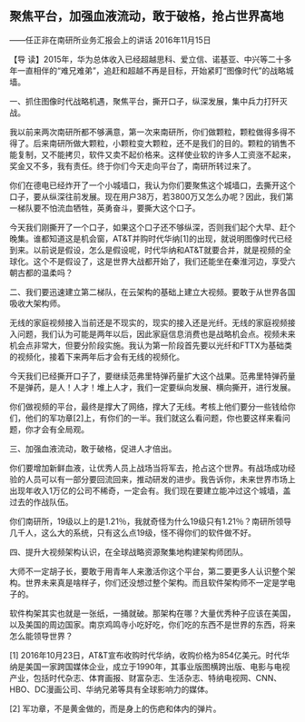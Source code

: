 ## 聚焦平台，加强血液流动，敢于破格，抢占世界高地

——任正非在南研所业务汇报会上的讲话
2016年11月15日



【导  读】2015年，华为总体收入已经超越思科、爱立信、诺基亚、中兴等二十多年一直相伴的“难兄难弟”，追赶和超越不再是目标，开始紧盯“图像时代”的战略城墙。



一、抓住图像时代战略机遇，聚焦平台，撕开口子，纵深发展，集中兵力打歼灭战。

我以前来两次南研所都不够满意，第一次来南研所，你们做颗粒，颗粒做得多得不得了。后来南研所做大颗粒，小颗粒变大颗粒，还不是我们的目的。颗粒的销售不能复制，又不能拷贝，软件又卖不起价格来。这样使业软的许多人工资涨不起来，奖金又不多，我有责任。终于你们今天走向平台了，南研所转过来了。

你们在德电已经炸开了一个小城墙口，我认为你们要聚焦这个城墙口，去撕开这个口子，要从纵深往前发展。现在用户38万，若3800万又怎么办呢？因此，我们第一梯队要不怕流血牺牲，英勇奋斗，要撕大这个口子。

今天我们刚撕开了一个口子，如果这个口子还不够纵深，否则我们起个大早、赶个晚集。谁都知道这是机会窗，AT&T并购时代华纳[1]的出现，就说明图像时代已经到来。以前说是假设，怎么是假设呢，时代华纳和AT&T就要合并，就是视频的全球化。这个不是假设了，这是世界大战都开始了，我们还能坐在秦淮河边，享受六朝古都的温柔吗？

二、我们要迅速建立第二梯队，在云架构的基础上建立大视频。要敢于从世界各国吸收大架构师。

无线的家庭视频接入当前还是不现实的，现实的接入还是光纤。无线的家庭视频接入问题，我们认为可能是两年以后，因此家庭信息消费也是战略机会点。视频未来机会点非常大，但要分阶段实施。我认为第一阶段首先要以光纤和FTTX为基础类的视频化，接着下来两年后才会有无线的视频化。

今天我们已经撕开口子了，要继续范弗里特弹药量扩大这个战果。范弗里特弹药量不是弹药，是人！人才！堆上人才，我们一定要纵向发展、横向撕开，进行发展。

你们做视频的平台，最终是撑大了网络，撑大了无线。考核上他们要分一些钱给你们，他们的军功章[2]上，有你们的一半。我们就这么看问题，你也要这样来看问题，你才会有全局观。

三、加强血液流动，敢于破格，促进人才倍出。

你们要增加新鲜血液，让优秀人员上战场当将军去，抢占这个世界。有战场成功经验的人员可以有一部分要回流回来，推动研发的进步。我告诉你，未来世界市场上出现年收入1万亿的公司不稀奇，一定会有。我们现在要建立能冲过这个城墙，盖过去的作战队伍。

你们南研所，19级以上的是1.21％，我就奇怪为什么19级只有1.21％？南研所领导几千人，这么大的系统，只有这么点19级，怪不得你们的软件做不好。

四、提升大视频架构认识，在全球战略资源聚集地构建架构师团队。

大师不一定胡子长，要敢于用青年人来激活你这个平台，第二要更多人认识整个架构。世界未来真是啥样子，你们还没想过整个架构。而且软件架构师不一定是学电子的。

软件构架其实也就是一张纸，一捅就破。那架构在哪？大量优秀种子应该在美国，以及美国的周边国家。南京鸡鸣寺小吃好吃，你们吃的东西不是世界的东西，将来怎么能领导世界？


[1] 2016年10月23日，AT&T宣布收购时代华纳，收购价格为854亿美元。时代华纳是美国一家跨国媒体企业，成立于1990年，其事业版图横跨出版、电影与电视产业，包括时代杂志、体育画报、财富杂志、生活杂志、特纳电视网、CNN、HBO、DC漫画公司、华纳兄弟等具有全球影响力的媒体。

[2] 军功章，不是黄金做的，而是身上的伤疤和体内的弹片。
